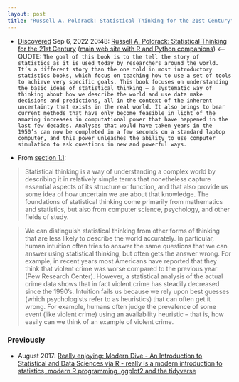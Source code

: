```yaml
---
layout: post
title: "Russell A. Poldrack: Statistical Thinking for the 21st Century"
---
```

* [Discovered](http://rolandtanglao.com/2020/07/29/p1-blogthis-checkvist-list-links-to-blog/) Sep 6, 2022 20:48: [Russell A. Poldrack: Statistical Thinking for the 21st Century](https://statsthinking21.github.io/statsthinking21-core-site/)  [(main web site with R and Python companions](https://statsthinking21.org/)) <-- QUOTE: `The goal of this book is to the tell the story of statistics as it is used today by researchers around the world. It’s a different story than the one told in most introductory statistics books, which focus on teaching how to use a set of tools to achieve very specific goals. This book focuses on understanding the basic ideas of statistical thinking — a systematic way of thinking about how we describe the world and use data make decisions and predictions, all in the context of the inherent uncertainty that exists in the real world. It also brings to bear current methods that have only become feasible in light of the amazing increases in computational power that have happened in the last few decades. Analyses that would have taken years in the 1950’s can now be completed in a few seconds on a standard laptop computer, and this power unleashes the ability to use computer simulation to ask questions in new and powerful ways.`

* From [section 1.1](https://statsthinking21.github.io/statsthinking21-core-site/introduction.html#what-is-statistical-thinking):

>Statistical thinking is a way of understanding a complex world by describing it in relatively simple terms that nonetheless capture essential aspects of its structure or function, and that also provide us some idea of how uncertain we are about that knowledge. The foundations of statistical thinking come primarily from mathematics and statistics, but also from computer science, psychology, and other fields of study.

>We can distinguish statistical thinking from other forms of thinking that are less likely to describe the world accurately. In particular, human intuition often tries to answer the same questions that we can answer using statistical thinking, but often gets the answer wrong. For example, in recent years most Americans have reported that they think that violent crime was worse compared to the previous year (Pew Research Center). However, a statistical analysis of the actual crime data shows that in fact violent crime has steadily decreased since the 1990’s. Intuition fails us because we rely upon best guesses (which psychologists refer to as heuristics) that can often get it wrong. For example, humans often judge the prevalence of some event (like violent crime) using an availability heuristic – that is, how easily can we think of an example of violent crime.

### Previously

* August 2017: [Really  enjoying: Modern Dive - An Introduction to Statistical and Data  Sciences via R -  really is a modern introduction to statistics, modern R  programming, ggplot2 and the tidyverse](http://rolandtanglao.com/2017/08/06/p1-modern-dive-really-is-a-modern-introduction-to-r/)        
